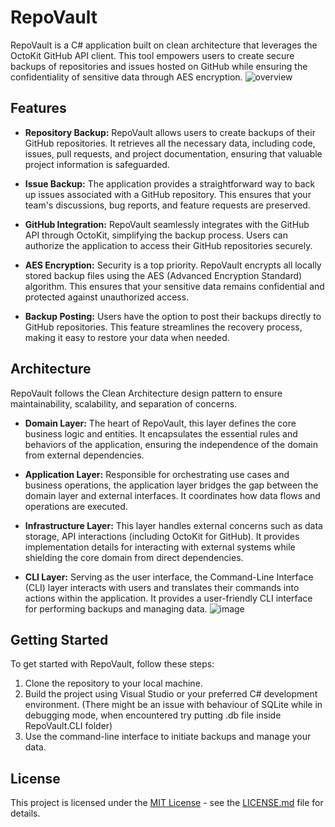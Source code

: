 # RepoVault

RepoVault is a C# application built on clean architecture that leverages the OctoKit GitHub API client. This tool empowers users to create secure backups of repositories and issues hosted on GitHub while ensuring the confidentiality of sensitive data through AES encryption.
![overview](https://github.com/zoneel/RepoVault/assets/40122657/a187761a-37be-435e-8176-ec3140ee7c5f)

## Features

- **Repository Backup:** RepoVault allows users to create backups of their GitHub repositories. It retrieves all the necessary data, including code, issues, pull requests, and project documentation, ensuring that valuable project information is safeguarded.

- **Issue Backup:** The application provides a straightforward way to back up issues associated with a GitHub repository. This ensures that your team's discussions, bug reports, and feature requests are preserved.

- **GitHub Integration:** RepoVault seamlessly integrates with the GitHub API through OctoKit, simplifying the backup process. Users can authorize the application to access their GitHub repositories securely.

- **AES Encryption:** Security is a top priority. RepoVault encrypts all locally stored backup files using the AES (Advanced Encryption Standard) algorithm. This ensures that your sensitive data remains confidential and protected against unauthorized access.

- **Backup Posting:** Users have the option to post their backups directly to GitHub repositories. This feature streamlines the recovery process, making it easy to restore your data when needed.

## Architecture
RepoVault follows the Clean Architecture design pattern to ensure maintainability, scalability, and separation of concerns.

- **Domain Layer:** The heart of RepoVault, this layer defines the core business logic and entities. It encapsulates the essential rules and behaviors of the application, ensuring the independence of the domain from external dependencies.

- **Application Layer:** Responsible for orchestrating use cases and business operations, the application layer bridges the gap between the domain layer and external interfaces. It coordinates how data flows and operations are executed.

- **Infrastructure Layer:** This layer handles external concerns such as data storage, API interactions (including OctoKit for GitHub). It provides implementation details for interacting with external systems while shielding the core domain from direct dependencies.

- **CLI Layer:** Serving as the user interface, the Command-Line Interface (CLI) layer interacts with users and translates their commands into actions within the application. It provides a user-friendly CLI interface for performing backups and managing data.
![image](https://github.com/zoneel/RepoVault/assets/40122657/8f8d185d-b207-4790-aab7-47c4681102ab)


## Getting Started

To get started with RepoVault, follow these steps:

1. Clone the repository to your local machine.
2. Build the project using Visual Studio or your preferred C# development environment. (There might be an issue with behaviour of SQLite while in debugging mode, when encountered try putting .db file inside RepoVault.CLI folder)
4. Use the command-line interface to initiate backups and manage your data.

## License

This project is licensed under the [MIT License](LICENSE.md) - see the [LICENSE.md](LICENSE.md) file for details.
